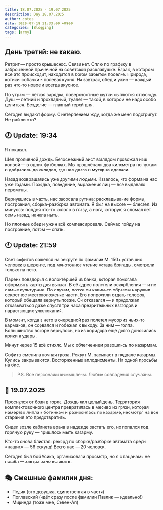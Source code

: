 ```yaml
---
title: 18.07.2025 - 19.07.2025
description: Day 18.07.2025
author: cotes
date: 2025-07-18 11:33:00 +0800
categories: [Blogging]
tags: [army]
---
```


## День третий: не какаю.
Ретрит — просто крышеснос. Связи нет. Сплю по графику в заброшенной прачечной на советской раскладушке. Барак, в котором всё это происходит, находится в богом забытом посёлке. Природа, котики, собачки и полевая кухня. На завтрак, обед и ужин — каждый раз что-то новое и всегда вкусное.

По утрам — лёгкая зарядка, поверхностные шутки сыплются отовсюду. Душ — летний и прохладный, туалет — такой, в котором не надо особо целиться. Безделие — главный герой дня.

Сегодня выдают форму. С нетерпением жду, когда же меня подстригут.
Не рай ли это?

## 🕖 Update: 19:34
Я покакал.

Шёл проливной дождь. Белоснежный аист взглядом провожал наш конвой — в одних футболках. Мы прошлёпали два километра по лужам и добрались до складов, где нас долго и муторно одевали.

Назад возвращались уже другими людьми. Казалось, что форма на нас уже годами. Походка, поведение, выражения лиц — всё выдавало перемены.

Вернувшись в часть, нас засосала рутина: раскладывание формы, построения, сборка-разборка автомата. Я был на высоте — блестел. Из минусов: полдня что-то кололо в глазу, а нога, которую я сломал лет семь назад, начала ныть.

Но плотные обед и ужин всё компенсировали. Сейчас пойду на построение, потом — спать.

## 🕘 Update: 21:59
Свет софитов сошёлся на рекруте по фамилии М. 150+ уставших человек в шеренге, под монотонное чтение устава бригады, смотрели только на него.

Парень повздорил с волонтёршей из банка, которая помогала оформлять карты для выплат. В её адрес полетели оскорбления — и не самые культурные. По слухам, позже он каким-то образом нарушил секретное местоположение части. Его попросили отдать телефон, который обещали вернуть позже. Он отказался — и продолжал отказываться даже спустя три часа презрительных взглядов и нарастающих улюлюканий.

В момент, когда в него в очередной раз полетел мусор из чьих-то карманов, он сорвался и побежал к выходу. За ним — толпа. Большинство вскоре вернулось, но из коридора ещё долго доносились крики и удары.

Минут через 15 всё стихло. Мы с облегчением разошлись по казармам.

Софиты сменила ночная гроза.
Рекрут М. засыпает в подвале казармы.
Кулисы закрываются. Восторженные аплодисменты. Ни одной просьбы на бис.

> P.S. Все персонажи вымышлены. Любые совпадения случайны.

## 📅 19.07.2025
Проснулся от боли в горле. Дождь лил целый день. Территория комплектовочного центра превратилась в месиво из грязи, которая намертво липла к ботинкам и разносилась по казарме, несмотря на все старания это предотвратить.

Сидел возле кабинета врача в надежде застать его, но попался под горячую руку — пришлось мыть казарму.

Кто-то снова блистал: рекорд по сборке/разборке автомата среди «наших» — 56 секунд! Всего нас — 20 человек.

Сегодня был бой Усика, организовали просмотр, но я с пацанами не пошёл — завтра рано вставать.

## 🎭 Смешные фамилии дня:
- Педик (это девушка, единственная в части)
- Поплавский (идёт сразу после фамилии Павлик — идеально!)
- Миринда (тоже мне, Севен-Ап)


